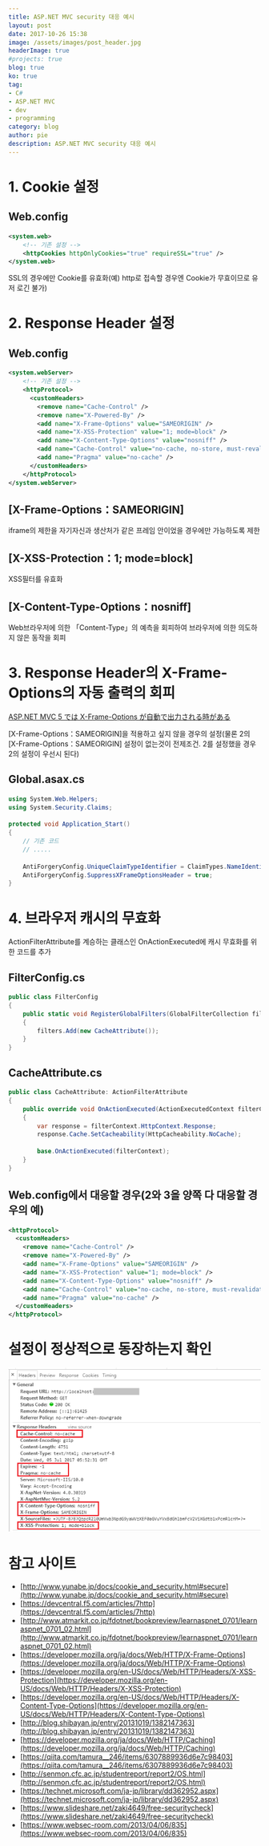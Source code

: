 ```yaml
---
title: ASP.NET MVC security 대응 예시
layout: post
date: 2017-10-26 15:38
image: /assets/images/post_header.jpg
headerImage: true
#projects: true
blog: true
ko: true
tag:
- C#
- ASP.NET MVC
- dev
- programming
category: blog
author: pie
description: ASP.NET MVC security 대응 예시
---
```


# 1. Cookie 설정

## Web.config

```xml
<system.web>
    <!-- 기존 설정 -->
    <httpCookies httpOnlyCookies="true" requireSSL="true" />
</system.web>
```
SSL의 경우에만 Cookie를 유효화(예) http로 접속할 경우엔 Cookie가 무효이므로 유저 로긴 불가)

# 2. Response Header 설정

## Web.config
```xml
<system.webServer>
    <!-- 기존 설정 -->
    <httpProtocol>
      <customHeaders>
        <remove name="Cache-Control" />
        <remove name="X-Powered-By" />
        <add name="X-Frame-Options" value="SAMEORIGIN" />
        <add name="X-XSS-Protection" value="1; mode=block" />
        <add name="X-Content-Type-Options" value="nosniff" />
        <add name="Cache-Control" value="no-cache, no-store, must-revalidate" />
        <add name="Pragma" value="no-cache" />
      </customHeaders>
    </httpProtocol>
</system.webServer>
```

## [X-Frame-Options：SAMEORIGIN]
iframe의 제한을 자기자신과 생산처가 같은 프레임 안이었을 경우에만 가능하도록 제한

## [X-XSS-Protection：1; mode=block]
XSS필터를 유효화

## [X-Content-Type-Options：nosniff]
Web브라우저에 의한 「Content-Type」의 예측을 회피하여 브라우저에 의한 의도하지 않은 동작을 회피


# 3. Response Header의 X-Frame-Options의 자동 출력의 회피

[ASP.NET MVC 5 では X-Frame-Options が自動で出力される時がある](http://blog.shibayan.jp/entry/20131019/1382147363)

[X-Frame-Options：SAMEORIGIN]을 적용하고 싶지 않을 경우의 설정(물론 2의 [X-Frame-Options：SAMEORIGIN] 설정이 없는것이 전제조건. 2를 설정했을 경우 2의 설정이 우선시 된다)


## Global.asax.cs

```cs
using System.Web.Helpers;
using System.Security.Claims;

protected void Application_Start()
{
    // 기존 코드
    // .....

    AntiForgeryConfig.UniqueClaimTypeIdentifier = ClaimTypes.NameIdentifier;
    AntiForgeryConfig.SuppressXFrameOptionsHeader = true;
}
```
# 4. 브라우저 캐시의 무효화

ActionFilterAttribute를 계승하는 클래스인 OnActionExecuted에 캐시 무효화를 위한 코드를 추가

## FilterConfig.cs

```cs
public class FilterConfig
{
	public static void RegisterGlobalFilters(GlobalFilterCollection filters)
	{
		filters.Add(new CacheAttribute());
	}
}
```

## CacheAttribute.cs

```cs
public class CacheAttribute: ActionFilterAttribute
{
	public override void OnActionExecuted(ActionExecutedContext filterContext)
	{
		var response = filterContext.HttpContext.Response;
		response.Cache.SetCacheability(HttpCacheability.NoCache);

		base.OnActionExecuted(filterContext);
	}
}
```

## Web.config에서 대응할 경우(2와 3을 양쪽 다 대응할 경우의 예)

```xml
<httpProtocol>
  <customHeaders>
	<remove name="Cache-Control" />
	<remove name="X-Powered-By" />
	<add name="X-Frame-Options" value="SAMEORIGIN" />
	<add name="X-XSS-Protection" value="1; mode=block" />
	<add name="X-Content-Type-Options" value="nosniff" />
	<add name="Cache-Control" value="no-cache, no-store, must-revalidate" />
	<add name="Pragma" value="no-cache" />
  </customHeaders>
</httpProtocol>
```

# 설정이 정상적으로 동장하는지 확인

![005](/assets/images/post/post-005.png)

# 참고 사이트

-  [http://www.yunabe.jp/docs/cookie_and_security.html#secure](http://www.yunabe.jp/docs/cookie_and_security.html#secure)
-  [https://devcentral.f5.com/articles/7http](https://devcentral.f5.com/articles/7http)
-  [http://www.atmarkit.co.jp/fdotnet/bookpreview/learnaspnet_0701/learnaspnet_0701_02.html](http://www.atmarkit.co.jp/fdotnet/bookpreview/learnaspnet_0701/learnaspnet_0701_02.html)
-  [https://developer.mozilla.org/ja/docs/Web/HTTP/X-Frame-Options](https://developer.mozilla.org/ja/docs/Web/HTTP/X-Frame-Options)
-  [https://developer.mozilla.org/en-US/docs/Web/HTTP/Headers/X-XSS-Protection](https://developer.mozilla.org/en-US/docs/Web/HTTP/Headers/X-XSS-Protection)
-  [https://developer.mozilla.org/en-US/docs/Web/HTTP/Headers/X-Content-Type-Options](https://developer.mozilla.org/en-US/docs/Web/HTTP/Headers/X-Content-Type-Options)
-  [http://blog.shibayan.jp/entry/20131019/1382147363](http://blog.shibayan.jp/entry/20131019/1382147363)
-  [https://developer.mozilla.org/ja/docs/Web/HTTP/Caching](https://developer.mozilla.org/ja/docs/Web/HTTP/Caching)
-  [https://qiita.com/tamura__246/items/6307889936d6e7c98403](https://qiita.com/tamura__246/items/6307889936d6e7c98403)
-  [http://senmon.cfc.ac.jp/studentreport/report2/OS.html](http://senmon.cfc.ac.jp/studentreport/report2/OS.html)
-  [https://technet.microsoft.com/ja-jp/library/dd362952.aspx](https://technet.microsoft.com/ja-jp/library/dd362952.aspx)
-  [https://www.slideshare.net/zaki4649/free-securitycheck](https://www.slideshare.net/zaki4649/free-securitycheck)
-  [https://www.websec-room.com/2013/04/06/835](https://www.websec-room.com/2013/04/06/835)

